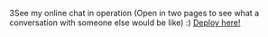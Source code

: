 3See my online chat in operation (Open in two pages to see what a conversation with someone else would be like) :)
<a href ="https://online-chat-tau.vercel.app/">Deploy here!</a>
